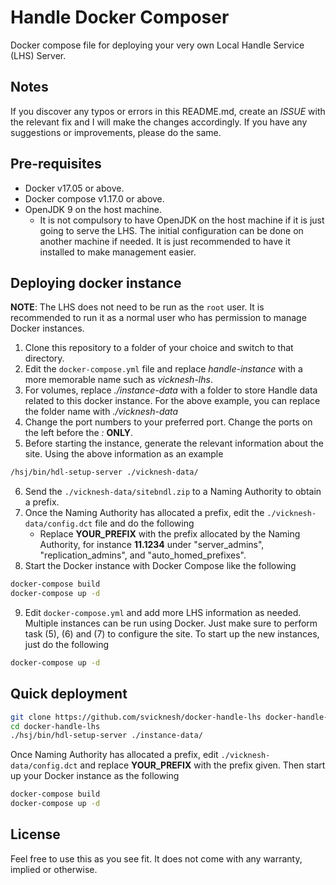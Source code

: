 # Handle Docker Composer

Docker compose file for deploying your very own Local Handle Service (LHS) Server.

## Notes

If you discover any typos or errors in this README.md, create an *ISSUE* with the relevant fix and I will make the changes accordingly. If you have any suggestions or improvements, please do the same.

## Pre-requisites

- Docker v17.05 or above.
- Docker compose v1.17.0 or above.
- OpenJDK 9 on the host machine.
  - It is not compulsory to have OpenJDK on the host machine if it is just going to serve the LHS. The initial configuration can be done on another machine if needed. It is just recommended to have it installed to make management easier.

## Deploying docker instance

**NOTE**: The LHS does not need to be run as the `root` user. It is recommended to run it as a normal user who has permission to manage Docker instances.

1. Clone this repository to a folder of your choice and switch to that directory.
2. Edit the `docker-compose.yml` file and replace *handle-instance* with a more memorable name such as *vicknesh-lhs*.
3. For volumes, replace *./instance-data* with a folder to store Handle data related to this docker instance. For the above example, you can replace the folder name with *./vicknesh-data*
4. Change the port numbers to your preferred port. Change the ports on the left before the _:_ **ONLY**.
5. Before starting the instance, generate the relevant information about the site. Using the above information as an example
```bash
/hsj/bin/hdl-setup-server ./vicknesh-data/
```
6. Send the `./vicknesh-data/sitebndl.zip` to a Naming Authority to obtain a prefix.
7. Once the Naming Authority has allocated a prefix, edit the `./vicknesh-data/config.dct` file and do the following
      - Replace **YOUR_PREFIX** with the prefix allocated by the Naming Authority, for instance **11.1234** under "server_admins", "replication_admins", and "auto_homed_prefixes".
8. Start the Docker instance with Docker Compose like the following
```bash
docker-compose build
docker-compose up -d
```
9. Edit `docker-compose.yml` and add more LHS information as needed. Multiple instances can be run using Docker. Just make sure to perform task (5), (6) and (7) to configure the site. To start up the new instances, just do the following
```bash
docker-compose up -d
```

## Quick deployment

```bash
git clone https://github.com/svicknesh/docker-handle-lhs docker-handle-lhs
cd docker-handle-lhs
./hsj/bin/hdl-setup-server ./instance-data/
```
Once Naming Authority has allocated a prefix, edit `./vicknesh-data/config.dct` and replace **YOUR_PREFIX** with the prefix given. Then start up your Docker instance as the following

```bash
docker-compose build
docker-compose up -d
```

## License

Feel free to use this as you see fit. It does not come with any warranty, implied or otherwise.

